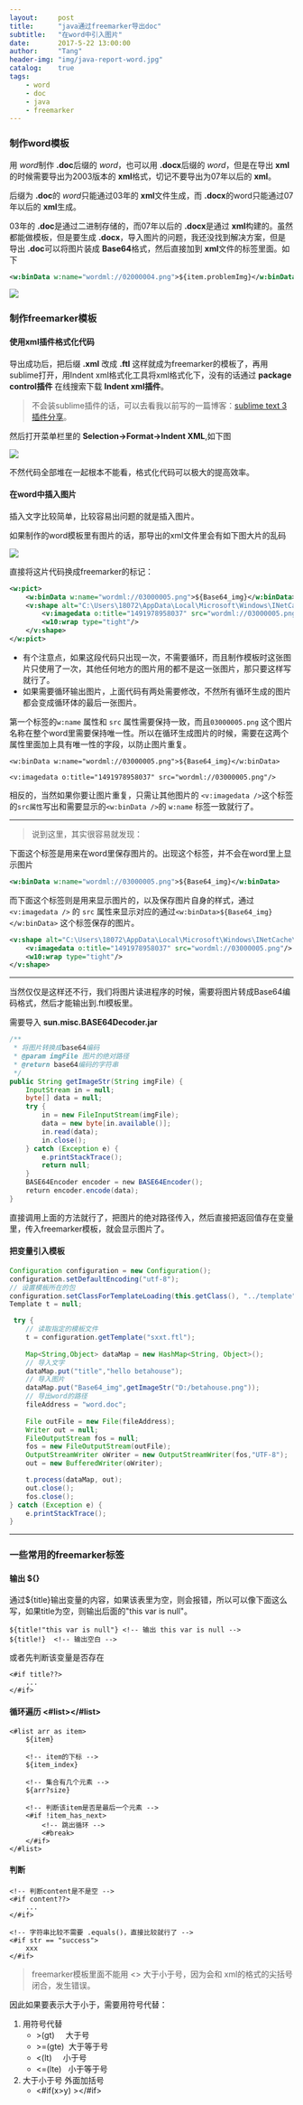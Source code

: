 ```yaml
---
layout:     post
title:      "java通过freemarker导出doc"
subtitle:   "在word中引入图片"
date:       2017-5-22 13:00:00
author:     "Tang"
header-img: "img/java-report-word.jpg"
catalog:    true
tags:
    - word
    - doc
    - java
    - freemarker
---
```


### 制作word模板

用 *word*制作 **.doc**后缀的 *word*，也可以用 **.docx**后缀的 *word*，但是在导出 **xml**的时候需要导出为2003版本的 **xml**格式，切记不要导出为07年以后的 **xml**。

后缀为 **.doc**的 *word*只能通过03年的 **xml**文件生成，而 **.docx**的word只能通过07年以后的 **xml**生成。

03年的 **.doc**是通过二进制存储的，而07年以后的 **.docx**是通过 **xml**构建的。虽然都能做模板，但是要生成 **.docx**，导入图片的问题，我还没找到解决方案，但是导出 **.doc**可以将图片装成 **Base64**格式，然后直接加到 **xml**文件的标签里面。如下

```xml
<w:binData w:name="wordml://02000004.png">${item.problemImg}</w:binData>
```

![](../../../../img/java-report-word/1.png)

### 制作freemarker模板

#### 使用xml插件格式化代码

导出成功后，把后缀 **.xml** 改成 **.ftl** 这样就成为freemarker的模板了，再用sublime打开，用Indent xml格式化工具将xml格式化下，没有的话通过 **package control插件** 在线搜索下载 **Indent xml插件**。

> 不会装sublime插件的话，可以去看我以前写的一篇博客：[sublime text 3 插件分享](http://localhost:4000/2016/07/11/sublime-text-3/)。

然后打开菜单栏里的 **Selection->Format->Indent XML**,如下图

![](../../../../img/java-report-word/2.png)
 
不然代码全部堆在一起根本不能看，格式化代码可以极大的提高效率。

#### 在word中插入图片

插入文字比较简单，比较容易出问题的就是插入图片。

如果制作的word模板里有图片的话，那导出的xml文件里会有如下图大片的乱码

![](../../../../img/java-report-word/3.png)

直接将这片代码换成freemarker的标记：

```xml
<w:pict>
    <w:binData w:name="wordml://03000005.png">${Base64_img}</w:binData>
    <v:shape alt="C:\Users\18072\AppData\Local\Microsoft\Windows\INetCache\Content.Word\1491978958037.png" id="图片 111" o:spid="_x0000_s1040" style="position:absolute;left:0;text-align:left;margin-left:-1.1pt;margin-top:-110.4pt;width:83.05pt;height:110.25pt;z-index:-15;mso-position-horizontal-relative:text;mso-position-vertical-relative:text" type="#_x0000_t75" wrapcoords="-195 0 -195 21453 21600 21453 21600 0 -195 0">
        <v:imagedata o:title="1491978958037" src="wordml://03000005.png"/>
        <w10:wrap type="tight"/>
    </v:shape>
</w:pict>
```

 - 有个注意点，如果这段代码只出现一次，不需要循环，而且制作模板时这张图片只使用了一次，其他任何地方的图片用的都不是这一张图片，那只要这样写就行了。
 - 如果需要循环输出图片，上面代码有两处需要修改，不然所有循环生成的图片都会变成循环体的最后一张图片。

第一个标签的`w:name` 属性和 `src` 属性需要保持一致，而且`03000005.png` 这个图片名称在整个word里需要保持唯一性。所以在循环生成图片的时候，需要在这两个属性里面加上具有唯一性的字段，以防止图片重复。

`<w:binData w:name="wordml://03000005.png">${Base64_img}</w:binData>`

`<v:imagedata o:title="1491978958037" src="wordml://03000005.png"/>`

相反的，当然如果你要让图片重复，只需让其他图片的 `<v:imagedata />`这个标签的`src属性`写出和需要显示的`<w:binData />`的 `w:name` 标签一致就行了。

---

> 说到这里，其实很容易就发现：

下面这个标签是用来在word里保存图片的。出现这个标签，并不会在word里上显示图片

```xml
<w:binData w:name="wordml://03000005.png">${Base64_img}</w:binData>
```

而下面这个标签则是用来显示图片的，以及保存图片自身的样式，通过 `<v:imagedata />` 的 `src` 属性来显示对应的通过`<w:binData>${Base64_img}</w:binData>` 这个标签保存的图片。

```xml
<v:shape alt="C:\Users\18072\AppData\Local\Microsoft\Windows\INetCache\Content.Word\1491978958037.png" id="图片" o:spid="_x0000_s1040" style="position:absolute;left:0;text-align:left;margin-left:-1.1pt;margin-top:-110.4pt;width:83.05pt;height:110.25pt;z-index:-15;mso-position-horizontal-relative:text;mso-position-vertical-relative:text" type="#_x0000_t75" wrapcoords="-195 0 -195 21453 21600 21453 21600 0 -195 0">
    <v:imagedata o:title="1491978958037" src="wordml://03000005.png"/>
    <w10:wrap type="tight"/>
</v:shape>
```

---

当然仅仅是这样还不行，我们将图片读进程序的时候，需要将图片转成Base64编码格式，然后才能输出到.ftl模板里。

需要导入 **sun.misc.BASE64Decoder.jar**

```java
/**
 * 将图片转换成base64编码
 * @param imgFile 图片的绝对路径
 * @return base64编码的字符串
 */
public String getImageStr(String imgFile) {  
    InputStream in = null;
    byte[] data = null;
    try {
        in = new FileInputStream(imgFile);
        data = new byte[in.available()];
        in.read(data);
        in.close();
    } catch (Exception e) {
        e.printStackTrace();
        return null;
    }
    BASE64Encoder encoder = new BASE64Encoder();  
    return encoder.encode(data);
}
```

直接调用上面的方法就行了，把图片的绝对路径传入，然后直接把返回值存在变量里，传入freemarker模板，就会显示图片了。

#### 把变量引入模板

```java
Configuration configuration = new Configuration();
configuration.setDefaultEncoding("utf-8");
// 设置模板所在的包
configuration.setClassForTemplateLoading(this.getClass(), "../template");
Template t = null;

 try {
    // 读取指定的模板文件
    t = configuration.getTemplate("sxxt.ftl");
    
    Map<String,Object> dataMap = new HashMap<String, Object>();
    // 导入文字
    dataMap.put("title","hello betahouse");
    // 导入图片
    dataMap.put("Base64_img",getImageStr("D:/betahouse.png"));
    // 导出word的路径
    fileAddress = "word.doc";
    
    File outFile = new File(fileAddress);
    Writer out = null;
    FileOutputStream fos = null;
    fos = new FileOutputStream(outFile);
    OutputStreamWriter oWriter = new OutputStreamWriter(fos,"UTF-8");
    out = new BufferedWriter(oWriter);

    t.process(dataMap, out);
    out.close();
    fos.close();
} catch (Exception e) {
    e.printStackTrace();
}
```

---

### 一些常用的freemarker标签

#### 输出 ${}

通过${title}输出变量的内容，如果该表里为空，则会报错，所以可以像下面这么写，如果title为空，则输出后面的"this var is null"。

```
${title!"this var is null"} <!-- 输出 this var is null -->
${title!}  <!-- 输出空白 -->
```

或者先判断该变量是否存在

```
<#if title??>
    ...
</#if>
```

#### 循环遍历 <#list></#list>

```
<#list arr as item>
    ${item}

    <!-- item的下标 -->
    ${item_index} 

    <!-- 集合有几个元素 -->
    ${arr?size}

    <!-- 判断该item是否是最后一个元素 -->
    <#if !item_has_next>
        <!-- 跳出循环 -->
        <#break>
    </#if>
</#list>
```

#### 判断

```
<!-- 判断content是不是空 -->
<#if content??>
    ...
</#if>

<!-- 字符串比较不需要 .equals()，直接比较就行了 -->
<#if str == "success">
    xxx
</#if>
```

> freemarker模板里面不能用 <> 大于小于号，因为会和 xml的格式的尖括号闭合，发生错误。

因此如果要表示大于小于，需要用符号代替：

 1. 用符号代替
    - &gt;(gt)     大于号
    - &gt;=(gte)   大于等于号
    - <(lt)     小于号
    - <=(lte)   小于等于号
 2. 大于小于号 外面加括号
    -  <#if(x>y) ></#if>


















